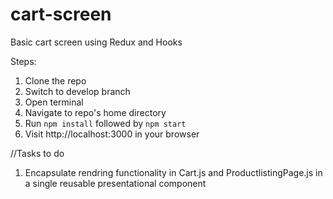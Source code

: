 # cart-screen
Basic cart screen using Redux and Hooks
 
Steps: 
1) Clone the repo
2) Switch to develop branch
3) Open terminal
4) Navigate to repo's home directory
5) Run `npm install` followed by `npm start` 
6) Visit http://localhost:3000 in your browser

//Tasks to do
1) Encapsulate rendring functionality in Cart.js and ProductlistingPage.js in a single reusable presentational component